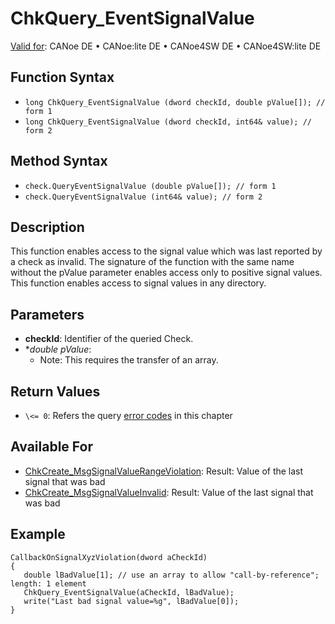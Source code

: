 # ChkQuery_EventSignalValue

[Valid for](../../../Shared/FeatureAvailability.md): CANoe DE • CANoe:lite DE • CANoe4SW DE • CANoe4SW:lite DE

## Function Syntax

- `long ChkQuery_EventSignalValue (dword checkId, double pValue[]); // form 1`
- `long ChkQuery_EventSignalValue (dword checkId, int64& value); // form 2`

## Method Syntax

- `check.QueryEventSignalValue (double pValue[]); // form 1`
- `check.QueryEventSignalValue (int64& value); // form 2`

## Description

This function enables access to the signal value which was last reported by a check as invalid. The signature of the function with the same name without the pValue parameter enables access only to positive signal values. This function enables access to signal values in any directory.

## Parameters

- **checkId**: Identifier of the queried Check.
- **double *pValue**:
  - Note: This requires the transfer of an array.

## Return Values

- `\<= 0`: Refers the query [error codes](../CAPLfunctionsTSLErrorCodes.md) in this chapter

## Available For

- [ChkCreate_MsgSignalValueRangeViolation](CAPLfunctionChkCreateMsgSignalValueRangeViolation.md): Result: Value of the last signal that was bad
- [ChkCreate_MsgSignalValueInvalid](CAPLfunctionChkCreateMsgSignalValueInvalid.md): Result: Value of the last signal that was bad

## Example

```plaintext
CallbackOnSignalXyzViolation(dword aCheckId)
{
   double lBadValue[1]; // use an array to allow "call-by-reference"; length: 1 element
   ChkQuery_EventSignalValue(aCheckId, lBadValue);
   write("Last bad signal value=%g", lBadValue[0]);
}
```
